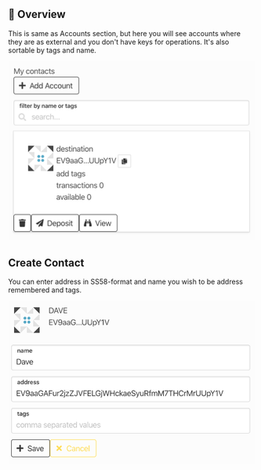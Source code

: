 ## 👀 Overview 

This is same as Accounts section, but here you will see accounts where they are as external and you don't have keys for operations.
It's also sortable by tags and name.

![AddressBook](./assets/AddressBook.png)

## Create Contact

You can enter address in SS58-format and name you wish to be address remembered and tags.


![AddressBook](./assets/AddressBookCreate.png)